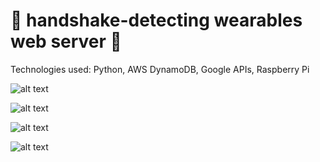 # 🤝 handshake-detecting wearables web server 🤝

Technologies used: Python, AWS DynamoDB, Google APIs, Raspberry Pi

![alt text](https://github.com/brianxphan/handshake-wearables-server/blob/master/images/Screen_Shot_2019-10-11_at_4.29.47_PM.png)

![alt text](https://github.com/brianxphan/handshake-wearables-server/blob/master/images/Screen_Shot_2019-10-11_at_4.30.02_PM.png)

![alt text](https://github.com/brianxphan/handshake-wearables-server/blob/master/images/pasted_image0.png)

![alt text](https://github.com/brianxphan/handshake-wearables-server/blob/master/images/Screen_Shot_2018-12-06_at_3.30.36_PM.png)
